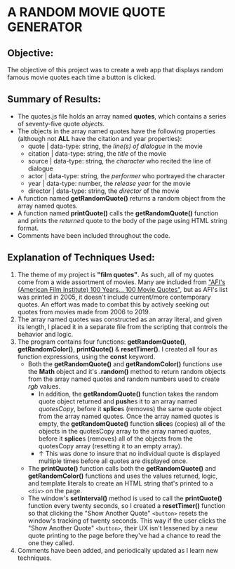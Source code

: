 # A RANDOM MOVIE QUOTE GENERATOR

## Objective:
The objective of this project was to create a web app that displays random famous movie quotes each time a button is clicked.

## Summary of Results:
* The quotes.js file holds an array named **quotes**, which contains a series of seventy-five quote _objects_.
* The objects in the array named quotes have the following properties (although not **ALL** have the citation and year properties):
    - quote | data-type: string, the _line(s) of dialogue_ in the movie
    - citation | data-type: string, the _title_ of the movie
    - source | data-type: string, the _character_ who recited the line of dialogue
    - actor | data-type: string, the _performer_ who portrayed the character
    - year | data-type: number, the _release year_ for the movie
    - director | data-type: string, the _director_ of the movie
* A function named **getRandomQuote()** returns a random object from the array named quotes.
* A function named **printQuote()** calls the **getRandomQuote()** function and prints the _returned_ quote to the body of the page using HTML string format.
* Comments have been included throughout the code.

## Explanation of Techniques Used:
1. The theme of my project is **"film quotes"**. As such, all of my quotes come from a wide assortment of movies. Many are included from ["AFI's (American Film Institute) 100 Years... 100 Movie Quotes"](https://www.afi.com/100years/quotes.aspx), but as AFI's list was printed in 2005, it doesn't include current/more contemporary quotes. An effort was made to combat this by actively seeking out quotes from movies made from 2006 to 2019.
2. The array named quotes was constructed as an array literal, and given its length, I placed it in a separate file from the scripting that controls the behavior and logic.
3. The program contains four functions: **getRandomQuote()**, **getRandomColor()**, **printQuote()** & **resetTimer()**. I created all four as function expressions, using the **const** keyword.
    - Both the **getRandomQuote()** and **getRandomColor()** functions use the **Math** object and it's **.random()** method to return random objects from the array named quotes and random numbers used to create _rgb_ values. 
        - In addition, the **getRandomQuote()** function takes the random quote object returned and **push**es it to an array named _quotesCopy_, before it **splice**s (removes) the same quote object from the array named quotes. Once the array named quotes is empty, the **getRandomQuote()** function **slice**s (copies) all of the objects in the quotesCopy array to the array named quotes, before it **splice**s (removes) all of the objects from the quotesCopy array (resetting it to an empty array).
        -  ↑ This was done to insure that no individual quote is displayed multiple times before all quotes are displayed once. 
    - The **printQuote()** function calls both the **getRandomQuote()** and **getRandomColor()** functions and uses the values returned, logic, and template literals to create an HTML string that's printed to a `<div>` on the page. 
    - The window's **setInterval()** method is used to call the **printQuote()** function every twenty seconds, so I created a **resetTimer()** function so that clicking the "Show Another Quote" `<button>` resets the window's tracking of twenty seconds. This way if the user clicks the "Show Another Quote" `<button>`, their UX isn't lessened by a new quote printing to the page before they've had a chance to read the one they called.
4. Comments have been added, and periodically updated as I learn new techniques. 
